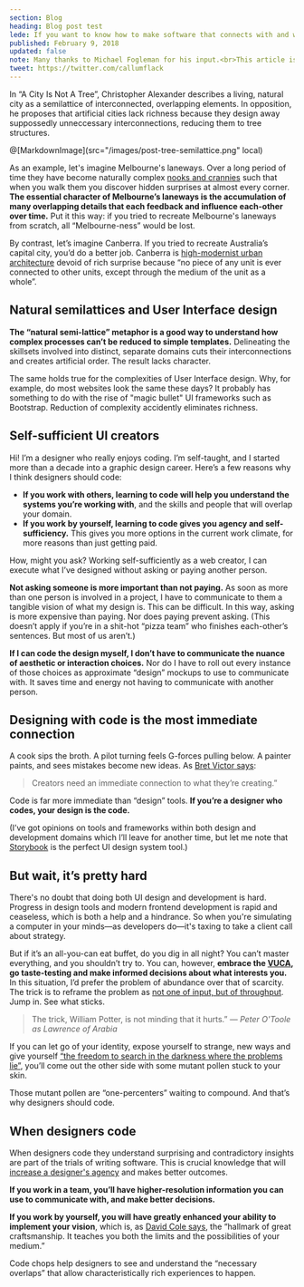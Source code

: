 ```yaml
---
section: Blog
heading: Blog post test
lede: If you want to know how to make software that connects with and works for real people, there's no substitute for shaking hands with the invisible demons programmers wrestle with.
published: February 9, 2018
updated: false
note: Many thanks to Michael Fogleman for his input.<br>This article is also cross-posted on <a href="https://medium.com/@callumflack/should-designers-code-74fd43a0fc80">Medium</a>.
tweet: https://twitter.com/callumflack
---
```


<!-- <p class="intro">"Should designers code?" is a well-debated question in the digital product industry because it's difficult to apply fine design sensibility to software products. As a visual designer, the more agency you have in the product design process, the better the product (and more valuable you'll become). That's reason enough to learn to code.</p> -->

In “A City Is Not A Tree”, Christopher Alexander describes a living, natural city as a semilattice of interconnected, overlapping elements. In opposition, he proposes that artificial cities lack richness because they design away suppossedly unneccessary interconnections, reducing them to tree structures.

@[MarkdownImage](src="/images/post-tree-semilattice.png" local)

As an example, let's imagine Melbourne's laneways. Over a long period of time they have become naturally complex [nooks and crannies](https://youtu.be/zQXlW0GzlD4) such that when you walk them you discover hidden surprises at almost every corner. **The essential character of Melbourne’s laneways is the accumulation of many overlapping details that each feedback and influence each-other over time.** Put it this way: if you tried to recreate Melbourne's laneways from scratch, all “Melbourne-ness” would be lost.

By contrast, let’s imagine Canberra. If you tried to recreate Australia’s capital city, you’d do a better job. Canberra is [high-modernist urban architecture](http://www.naa.gov.au/collection/fact-sheets/fs95.aspx) devoid of rich surprise because “no piece of any unit is ever connected to other units, except through the medium of the unit as a whole”.

## Natural semilattices and User Interface design

**The “natural semi-lattice” metaphor is a good way to understand how complex processes can’t be reduced to simple templates.** Delineating the skillsets involved into distinct, separate domains cuts their interconnections and creates artificial order. The result lacks character.

The same holds true for the complexities of User Interface design. Why, for example, do most websites look the same these days? It probably has something to do with the rise of "magic bullet" UI frameworks such as Bootstrap. Reduction of complexity accidently eliminates richness.

## Self-sufficient UI creators

Hi! I’m a designer who really enjoys coding. I’m self-taught, and I started more than a decade into a graphic design career. Here’s a few reasons why I think designers should code:

* **If you work with others, learning to code will help you understand the systems you’re working with**, and the skills and people that will overlap your domain.
* **If you work by yourself, learning to code gives you agency and self-sufficiency.** This gives you more options in the current work climate, for more reasons than just getting paid.

How, might you ask? Working self-sufficiently as a web creator, I can execute what I’ve designed without asking or paying another person.

**Not asking someone is more important than not paying.** As soon as more than one person is involved in a project, I have to communicate to them a tangible vision of what my design is. This can be difficult. In this way, asking is more expensive than paying. Nor does paying prevent asking. (This doesn’t apply if you’re in a shit-hot “pizza team” who finishes each-other’s sentences. But most of us aren’t.)

**If I can code the design myself, I don’t have to communicate the nuance of aesthetic or interaction choices.** Nor do I have to roll out every instance of those choices as approximate “design” mockups to use to communicate with. It saves time and energy not having to communicate with another person.

## Designing with code is the most immediate connection

A cook sips the broth. A pilot turning feels G-forces pulling below. A painter paints, and sees mistakes become new ideas. As [Bret Victor says](https://www.theatlantic.com/technology/archive/2017/09/saving-the-world-from-code/540393/):

> Creators need an immediate connection to what they’re creating.”

Code is far more immediate than “design” tools. **If you’re a designer who codes, your design is the code.**

(I’ve got opinions on tools and frameworks within both design and development domains which I’ll leave for another time, but let me note that [Storybook](https://storybook.js.org/) is the perfect UI design system tool.)

## But wait, it’s pretty hard

There's no doubt that doing both UI design and development is hard. Progress in design tools and modern frontend development is rapid and ceaseless, which is both a help and a hindrance. So when you're simulating a computer in your minds—as developers do—it's taxing to take a client call about strategy.

But if it’s an all-you-can eat buffet, do you dig in all night? You can’t master everything, and you shouldn’t try to. You can, however, **embrace the [VUCA](https://en.wikipedia.org/wiki/Volatility,_uncertainty,_complexity_and_ambiguity), go taste-testing and make informed decisions about what interests you.** In this situation, I’d prefer the problem of abundance over that of scarcity. The trick is to reframe the problem as [not one of input, but of throughput](https://www.ribbonfarm.com/2008/09/11/how-to-measure-information-work/). Jump in. See what sticks.

> The trick, William Potter, is not minding that it hurts.” _— Peter O'Toole as Lawrence of Arabia_

If you can let go of your identity, expose yourself to strange, new ways and give yourself [“the freedom to search in the darkness where the problems lie”](https://ia.net/topics/innovation-as-art-at-scale/), you’ll come out the other side with some mutant pollen stuck to your skin.

Those mutant pollen are “one-percenters” waiting to compound. And that’s why designers should code.

## When designers code

When designers code they understand surprising and contradictory insights are part of the trials of writing software. This is crucial knowledge that will [increase a designer's agency](https://twitter.com/callumflack/status/899053290406633472) and makes better outcomes.

**If you work in a team, you’ll have higher-resolution information you can use to communicate with, and make better decisions.**

**If you work by yourself, you will have greatly enhanced your ability to implement your vision**, which is, as [David Cole says](https://medium.com/@irondavy/designers-will-code-6c423fc5ccef), the “hallmark of great craftsmanship. It teaches you both the limits and the possibilities of your medium.”

Code chops help designers to see and understand the “necessary overlaps” that allow characteristically rich experiences to happen.
